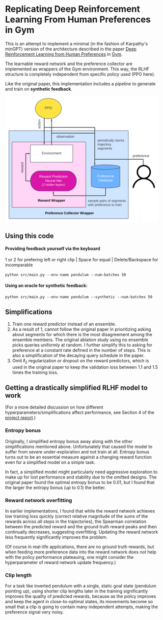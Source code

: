 # Replicating Deep Reinforcement Learning From Human Preferences in Gym

This is an attempt to implement a minimal (in the fashion of Karpathy's minGPT) version of the architecture described in the paper [Deep Reinforcement Learning from Human Preferences](https://arxiv.org/abs/1706.03741) in [Gym](https://github.com/openai/gym). 

The learnable reward network and the preference collector are implemented as wrappers of the Gym environment. This way, the RLHF structure is completely independent from specific policy used (PPO here).

Like the original paper, this implementation includes a pipeline to generate and train on **synthetic feedback**. 

<img src="./pipeline.png" alt="pipeline" width="500">

## Using this code

#### Providing feedback yourself via the keyboard

1 or 2 for prefering left or right clip | Space for equal | Delete/Backspace for incomparable

`python src/main.py --env-name pendulum --num-batches 50`

#### Using an oracle for synthetic feedback: 

`python src/main.py --env-name pendulum --synthetic --num-batches 50`

## Simplifications

1. Train one reward predictor instead of an ensemble.
2. As a result of 1, cannot follow the original paper in prioritizing asking about segments for which there is the most disagreement among the ensemble members. The original ablation study using no ensemble picks queries uniformly at random. I further simplify this to asking for preference at a constant rate defined in the number of steps. This is also a simplification of the decaying query schedule in the paper.
3. Omit $\ell_2$ regularization or dropout on the reward predictors, which is used in the original paper to keep the validation loss between $1.1$ and $1.5$ times the training loss.

## Getting a drastically simplified RLHF model to work

(For a more detailed discussion on how different hyperparameters/simplifications affect performance, see Section 4 of the [project report](./project_report.pdf).)

### Entropy bonus

Originally, I simplified entropy bonus away along with the other simplifications mentioned above. Unfortunately that caused the model to suffer from severe under-exploration and not train at all. Entropy bonus turns out to be an essential measure against a changing reward function even for a simplified model on a simple task. 

In fact, a simplified model might particularly need aggressive exploration to make up for lost performance and stability due to the omitted designs. The original paper found the optimal entropy bonus to be $0.01$, but I found that the larger the entropy bonus (up to $0.1$) the better. 

### Reward network overfitting

In earlier implementations, I found that while the reward network achieves low training loss quickly (correct relative magnitude of the _sums_ of the rewards across _all steps_ in the trajectories), the Spearman correlation between the predicted reward and the ground truth reward peaks and then continually decreases, suggesting overfitting. Updating the reward network less frequently significantly improves the problem.

(Of course in real-life applications, there are no ground truth rewards, but when feeding more preference data into the reward network does not help with the policy performance plateauing, one might consider the hyperparameter of reward network update frequency.)

### Clip length

For a task like inverted pendulum with a single, static goal state (pendulum pointing up), using shorter clip lengths later in the training significantly improves the quality of predicted rewards, because as the policy improves and keep the agent in close-to-optimal states, its movements become so small that a clip is going to contain many independent attempts, making the preference signal very noisy. 
